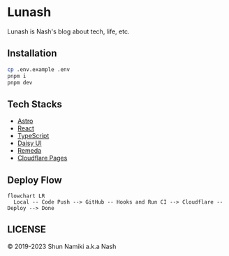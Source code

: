 # Lunash

Lunash is Nash's blog about tech, life, etc.

## Installation

```zsh
cp .env.example .env
pnpm i
pnpm dev
```

## Tech Stacks

- [Astro](https://astro.build/)
- [React](https://reactjs.org/)
- [TypeScript](https://www.typescriptlang.org/)
- [Daisy UI](https://daisyui.com/)
- [Remeda](https://remedajs.com/)
- [Cloudflare Pages](https://www.cloudflare.com/)

## Deploy Flow

```mermaid
flowchart LR
  Local -- Code Push --> GitHub -- Hooks and Run CI --> Cloudflare -- Deploy --> Done
```

## LICENSE

© 2019-2023 Shun Namiki a.k.a Nash
